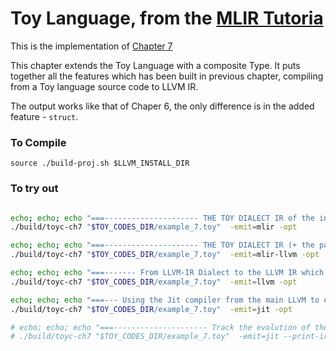 
# Toy Language, from the [MLIR Tutoria](https://mlir.llvm.org/docs/Tutorials/Toy/)

This is the implementation of [Chapter 7](https://mlir.llvm.org/docs/Tutorials/Toy/Ch-7/)

This chapter extends the Toy Language with a composite Type. It puts together all the features which has been built in previous chapter, compiling from a Toy language source code to LLVM IR.

The output works like that of Chaper 6, the only difference is in the added feature - `struct`.


### To Compile
`source ./build-proj.sh $LLVM_INSTALL_DIR`

### To try out
```bash

echo; echo; echo "===--------------------- THE TOY DIALECT IR of the input code  -----------===="
./build/toyc-ch7 "$TOY_CODES_DIR/example_7.toy"  -emit=mlir -opt

echo; echo; echo "===--------------------- THE TOY DIALECT IR (+ the partial Affine IR) lowered (converted) fully to the LLVM-IR Dialect  -----------===="
./build/toyc-ch7 "$TOY_CODES_DIR/example_7.toy"  -emit=mlir-llvm -opt

echo; echo; echo "===------- From LLVM-IR Dialect to the LLVM IR which is out side MLIR ------===="
./build/toyc-ch7 "$TOY_CODES_DIR/example_7.toy"  -emit=llvm -opt

echo; echo; echo "===--- Using the Jit compiler from the main LLVM to execute IR of the input code! ---==="
./build/toyc-ch7 "$TOY_CODES_DIR/example_7.toy"  -emit=jit -opt

# echo; echo; echo "===--------------------- Track the evolution of the IR throughout the pipeline  -----------===="
# ./build/toyc-ch7 "$TOY_CODES_DIR/example_7.toy"  -emit=jit --print-ir-after-all

```
